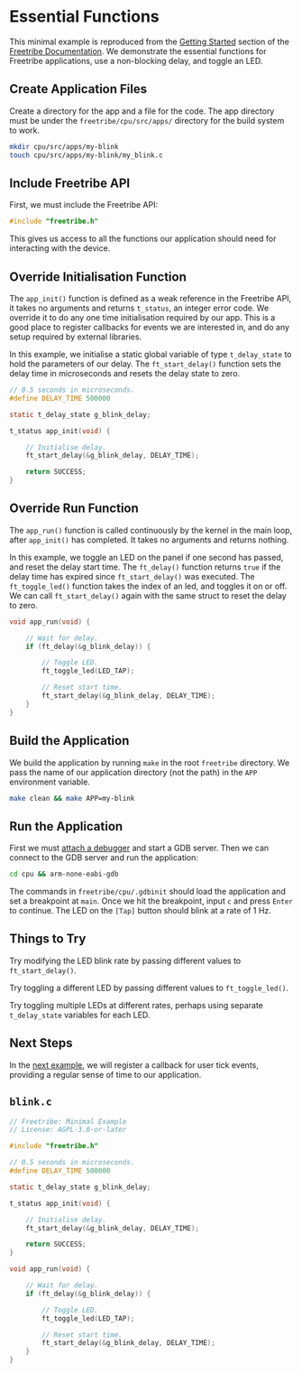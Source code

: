 # Essential Functions

This minimal example is reproduced from the
[Getting Started](https://bangcorrupt.github.io/freetribe-docs/getting-started)
section of the
[Freetribe Documentation](https://bangcorrupt.github.io/freetribe-docs/). We
demonstrate the essential functions for Freetribe applications, use a
non-blocking delay, and toggle an LED.

## Create Application Files

Create a directory for the app and a file for the code. The app directory must
be under the `freetribe/cpu/src/apps/` directory for the build system to work.

```bash
mkdir cpu/src/apps/my-blink
touch cpu/src/apps/my-blink/my_blink.c
```

## Include Freetribe API

First, we must include the Freetribe API:

```c
#include "freetribe.h"
```

This gives us access to all the functions our application should need for
interacting with the device.

## Override Initialisation Function

The `app_init()` function is defined as a weak reference in the Freetribe API,
it takes no arguments and returns `t_status`, an integer error code. We override
it to do any one time initialisation required by our app. This is a good place
to register callbacks for events we are interested in, and do any setup required
by external libraries.

In this example, we initialise a static global variable of type `t_delay_state`
to hold the parameters of our delay. The `ft_start_delay()` function sets the
delay time in microseconds and resets the delay state to zero.

```c
// 0.5 seconds in microseconds.
#define DELAY_TIME 500000

static t_delay_state g_blink_delay;

t_status app_init(void) {

    // Initialise delay.
    ft_start_delay(&g_blink_delay, DELAY_TIME);

    return SUCCESS;
}
```

## Override Run Function

The `app_run()` function is called continuously by the kernel in the main loop,
after `app_init()` has completed. It takes no arguments and returns nothing.

In this example, we toggle an LED on the panel if one second has passed, and
reset the delay start time. The `ft_delay()` function returns `true` if the
delay time has expired since `ft_start_delay()` was executed. The
`ft_toggle_led()` function takes the index of an led, and toggles it on or off.
We can call `ft_start_delay()` again with the same struct to reset the delay to
zero.

```c
void app_run(void) {

    // Wait for delay.
    if (ft_delay(&g_blink_delay)) {

        // Toggle LED.
        ft_toggle_led(LED_TAP);

        // Reset start time.
        ft_start_delay(&g_blink_delay, DELAY_TIME);
    }
}
```

## Build the Application

We build the application by running `make` in the root `freetribe` directory. We
pass the name of our application directory (not the path) in the `APP`
environment variable.

```bash
make clean && make APP=my-blink
```

## Run the Application

First we must
[attach a debugger](https://bangcorrupt.github.io/freetribe-docs/debugging) and
start a GDB server. Then we can connect to the GDB server and run the
application:

```bash
cd cpu && arm-none-eabi-gdb
```

The commands in `freetribe/cpu/.gdbinit` should load the application and set a
breakpoint at `main`. Once we hit the breakpoint, input `c` and press `Enter` to
continue. The LED on the `[Tap]` button should blink at a rate of 1 Hz.

## Things to Try

Try modifying the LED blink rate by passing different values to
`ft_start_delay()`.

Try toggling a different LED by passing different values to `ft_toggle_led()`.

Try toggling multiple LEDs at different rates, perhaps using separate
`t_delay_state` variables for each LED.

## Next Steps

In the [next example](registering-callbacks.md), we will register a callback for
user tick events, providing a regular sense of time to our application.

## `blink.c`

```c
// Freetribe: Minimal Example
// License: AGPL-3.0-or-later

#include "freetribe.h"

// 0.5 seconds in microseconds.
#define DELAY_TIME 500000

static t_delay_state g_blink_delay;

t_status app_init(void) {

    // Initialise delay.
    ft_start_delay(&g_blink_delay, DELAY_TIME);

    return SUCCESS;
}

void app_run(void) {

    // Wait for delay.
    if (ft_delay(&g_blink_delay)) {

        // Toggle LED.
        ft_toggle_led(LED_TAP);

        // Reset start time.
        ft_start_delay(&g_blink_delay, DELAY_TIME);
    }
}
```
